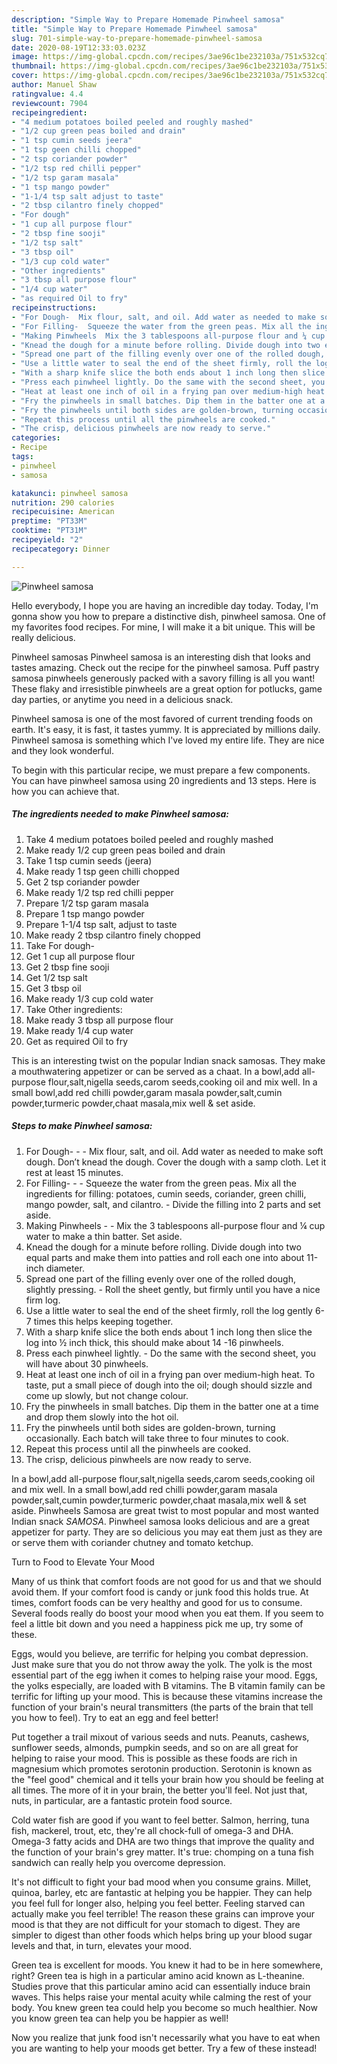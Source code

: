 ```yaml
---
description: "Simple Way to Prepare Homemade Pinwheel samosa"
title: "Simple Way to Prepare Homemade Pinwheel samosa"
slug: 701-simple-way-to-prepare-homemade-pinwheel-samosa
date: 2020-08-19T12:33:03.023Z
image: https://img-global.cpcdn.com/recipes/3ae96c1be232103a/751x532cq70/pinwheel-samosa-recipe-main-photo.jpg
thumbnail: https://img-global.cpcdn.com/recipes/3ae96c1be232103a/751x532cq70/pinwheel-samosa-recipe-main-photo.jpg
cover: https://img-global.cpcdn.com/recipes/3ae96c1be232103a/751x532cq70/pinwheel-samosa-recipe-main-photo.jpg
author: Manuel Shaw
ratingvalue: 4.4
reviewcount: 7904
recipeingredient:
- "4 medium potatoes boiled peeled and roughly mashed"
- "1/2 cup green peas boiled and drain"
- "1 tsp cumin seeds jeera"
- "1 tsp geen chilli chopped"
- "2 tsp coriander powder"
- "1/2 tsp red chilli pepper"
- "1/2 tsp garam masala"
- "1 tsp mango powder"
- "1-1/4 tsp salt adjust to taste"
- "2 tbsp cilantro finely chopped"
- "For dough"
- "1 cup all purpose flour"
- "2 tbsp fine sooji"
- "1/2 tsp salt"
- "3 tbsp oil"
- "1/3 cup cold water"
- "Other ingredients"
- "3 tbsp all purpose flour"
- "1/4 cup water"
- "as required Oil to fry"
recipeinstructions:
- "For Dough-  Mix flour, salt, and oil. Add water as needed to make soft dough. Don’t knead the dough. Cover the dough with a samp cloth. Let it rest at least 15 minutes."
- "For Filling-  Squeeze the water from the green peas. Mix all the ingredients for filling: potatoes, cumin seeds, coriander, green chilli, mango powder, salt, and cilantro. Divide the filling into 2 parts and set aside."
- "Making Pinwheels  Mix the 3 tablespoons all-purpose flour and ¼ cup water to make a thin batter. Set aside."
- "Knead the dough for a minute before rolling. Divide dough into two equal parts and make them into patties and roll each one into about 11-inch diameter."
- "Spread one part of the filling evenly over one of the rolled dough, slightly pressing. Roll the sheet gently, but firmly until you have a nice firm log."
- "Use a little water to seal the end of the sheet firmly, roll the log gently 6-7 times this helps keeping together."
- "With a sharp knife slice the both ends about 1 inch long then slice the log into ½ inch thick, this should make about 14 -16 pinwheels."
- "Press each pinwheel lightly. Do the same with the second sheet, you will have about 30 pinwheels."
- "Heat at least one inch of oil in a frying pan over medium-high heat. To taste, put a small piece of dough into the oil; dough should sizzle and come up slowly, but not change colour."
- "Fry the pinwheels in small batches. Dip them in the batter one at a time and drop them slowly into the hot oil."
- "Fry the pinwheels until both sides are golden-brown, turning occasionally. Each batch will take three to four minutes to cook."
- "Repeat this process until all the pinwheels are cooked."
- "The crisp, delicious pinwheels are now ready to serve."
categories:
- Recipe
tags:
- pinwheel
- samosa

katakunci: pinwheel samosa 
nutrition: 290 calories
recipecuisine: American
preptime: "PT33M"
cooktime: "PT31M"
recipeyield: "2"
recipecategory: Dinner

---
```



![Pinwheel samosa](https://img-global.cpcdn.com/recipes/3ae96c1be232103a/751x532cq70/pinwheel-samosa-recipe-main-photo.jpg)

Hello everybody, I hope you are having an incredible day today. Today, I'm gonna show you how to prepare a distinctive dish, pinwheel samosa. One of my favorites food recipes. For mine, I will make it a bit unique. This will be really delicious.

Pinwheel samosas Pinwheel samosa is an interesting dish that looks and tastes amazing. Check out the recipe for the pinwheel samosa. Puff pastry samosa pinwheels generously packed with a savory filling is all you want! These flaky and irresistible pinwheels are a great option for potlucks, game day parties, or anytime you need in a delicious snack.

Pinwheel samosa is one of the most favored of current trending foods on earth. It's easy, it is fast, it tastes yummy. It is appreciated by millions daily. Pinwheel samosa is something which I've loved my entire life. They are nice and they look wonderful.


To begin with this particular recipe, we must prepare a few components. You can have pinwheel samosa using 20 ingredients and 13 steps. Here is how you can achieve that.

<!--inarticleads1-->

##### The ingredients needed to make Pinwheel samosa:

1. Take 4 medium potatoes boiled peeled and roughly mashed
1. Make ready 1/2 cup green peas boiled and drain
1. Take 1 tsp cumin seeds (jeera)
1. Make ready 1 tsp geen chilli chopped
1. Get 2 tsp coriander powder
1. Make ready 1/2 tsp red chilli pepper
1. Prepare 1/2 tsp garam masala
1. Prepare 1 tsp mango powder
1. Prepare 1-1/4 tsp salt, adjust to taste
1. Make ready 2 tbsp cilantro finely chopped
1. Take For dough-
1. Get 1 cup all purpose flour
1. Get 2 tbsp fine sooji
1. Get 1/2 tsp salt
1. Get 3 tbsp oil
1. Make ready 1/3 cup cold water
1. Take Other ingredients:
1. Make ready 3 tbsp all purpose flour
1. Make ready 1/4 cup water
1. Get as required Oil to fry


This is an interesting twist on the popular Indian snack samosas. They make a mouthwatering appetizer or can be served as a chaat. In a bowl,add all-purpose flour,salt,nigella seeds,carom seeds,cooking oil and mix well. In a small bowl,add red chilli powder,garam masala powder,salt,cumin powder,turmeric powder,chaat masala,mix well &amp; set aside. 

<!--inarticleads2-->

##### Steps to make Pinwheel samosa:

1. For Dough- -  - Mix flour, salt, and oil. Add water as needed to make soft dough. Don’t knead the dough. Cover the dough with a samp cloth. Let it rest at least 15 minutes.
1. For Filling- -  - Squeeze the water from the green peas. Mix all the ingredients for filling: potatoes, cumin seeds, coriander, green chilli, mango powder, salt, and cilantro. - Divide the filling into 2 parts and set aside.
1. Making Pinwheels -  - Mix the 3 tablespoons all-purpose flour and ¼ cup water to make a thin batter. Set aside.
1. Knead the dough for a minute before rolling. Divide dough into two equal parts and make them into patties and roll each one into about 11-inch diameter.
1. Spread one part of the filling evenly over one of the rolled dough, slightly pressing. - Roll the sheet gently, but firmly until you have a nice firm log.
1. Use a little water to seal the end of the sheet firmly, roll the log gently 6-7 times this helps keeping together.
1. With a sharp knife slice the both ends about 1 inch long then slice the log into ½ inch thick, this should make about 14 -16 pinwheels.
1. Press each pinwheel lightly. - Do the same with the second sheet, you will have about 30 pinwheels.
1. Heat at least one inch of oil in a frying pan over medium-high heat. To taste, put a small piece of dough into the oil; dough should sizzle and come up slowly, but not change colour.
1. Fry the pinwheels in small batches. Dip them in the batter one at a time and drop them slowly into the hot oil.
1. Fry the pinwheels until both sides are golden-brown, turning occasionally. Each batch will take three to four minutes to cook.
1. Repeat this process until all the pinwheels are cooked.
1. The crisp, delicious pinwheels are now ready to serve.


In a bowl,add all-purpose flour,salt,nigella seeds,carom seeds,cooking oil and mix well. In a small bowl,add red chilli powder,garam masala powder,salt,cumin powder,turmeric powder,chaat masala,mix well &amp; set aside. Pinwheels Samosa are great twist to most popular and most wanted Indian snack *SAMOSA*. Pinwheel samosa looks delicious and are a great appetizer for party. They are so delicious you may eat them just as they are or serve them with coriander chutney and tomato ketchup. 

Turn to Food to Elevate Your Mood


Many of us think that comfort foods are not good for us and that we should avoid them. If your comfort food is candy or junk food this holds true. At times, comfort foods can be very healthy and good for us to consume. Several foods really do boost your mood when you eat them. If you seem to feel a little bit down and you need a happiness pick me up, try some of these.

Eggs, would you believe, are terrific for helping you combat depression. Just make sure that you do not throw away the yolk. The yolk is the most essential part of the egg iwhen it comes to helping raise your mood. Eggs, the yolks especially, are loaded with B vitamins. The B vitamin family can be terrific for lifting up your mood. This is because these vitamins increase the function of your brain's neural transmitters (the parts of the brain that tell you how to feel). Try to eat an egg and feel better!

Put together a trail mixout of various seeds and nuts. Peanuts, cashews, sunflower seeds, almonds, pumpkin seeds, and so on are all great for helping to raise your mood. This is possible as these foods are rich in magnesium which promotes serotonin production. Serotonin is known as the "feel good" chemical and it tells your brain how you should be feeling at all times. The more of it in your brain, the better you'll feel. Not just that, nuts, in particular, are a fantastic protein food source.

Cold water fish are good if you want to feel better. Salmon, herring, tuna fish, mackerel, trout, etc, they're all chock-full of omega-3 and DHA. Omega-3 fatty acids and DHA are two things that improve the quality and the function of your brain's grey matter. It's true: chomping on a tuna fish sandwich can really help you overcome depression. 

It's not difficult to fight your bad mood when you consume grains. Millet, quinoa, barley, etc are fantastic at helping you be happier. They can help you feel full for longer also, helping you feel better. Feeling starved can actually make you feel terrible! The reason these grains can improve your mood is that they are not difficult for your stomach to digest. They are simpler to digest than other foods which helps bring up your blood sugar levels and that, in turn, elevates your mood.

Green tea is excellent for moods. You knew it had to be in here somewhere, right? Green tea is high in a particular amino acid known as L-theanine. Studies prove that this particular amino acid can essentially induce brain waves. This helps raise your mental acuity while calming the rest of your body. You knew green tea could help you become so much healthier. Now you know green tea can help you be happier as well!

Now you realize that junk food isn't necessarily what you have to eat when you are wanting to help your moods get better. Try a few of these instead!

